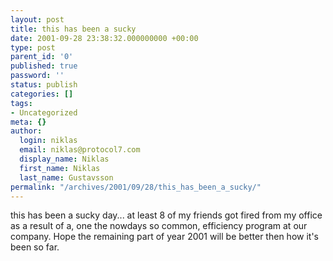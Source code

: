 ```yaml
---
layout: post
title: this has been a sucky
date: 2001-09-28 23:38:32.000000000 +00:00
type: post
parent_id: '0'
published: true
password: ''
status: publish
categories: []
tags:
- Uncategorized
meta: {}
author:
  login: niklas
  email: niklas@protocol7.com
  display_name: Niklas
  first_name: Niklas
  last_name: Gustavsson
permalink: "/archives/2001/09/28/this_has_been_a_sucky/"
---
```

this has been a sucky day... at least 8 of my friends got fired from my office as a result of a, one the nowdays so common, efficiency program at our company. Hope the remaining part of year 2001 will be better then how it's been so far.


